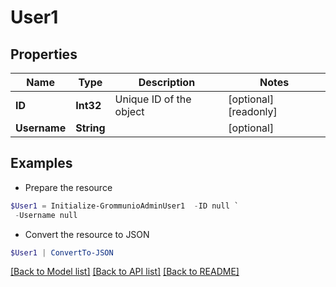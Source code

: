 # User1
## Properties

Name | Type | Description | Notes
------------ | ------------- | ------------- | -------------
**ID** | **Int32** | Unique ID of the object | [optional] [readonly] 
**Username** | **String** |  | [optional] 

## Examples

- Prepare the resource
```powershell
$User1 = Initialize-GrommunioAdminUser1  -ID null `
 -Username null
```

- Convert the resource to JSON
```powershell
$User1 | ConvertTo-JSON
```

[[Back to Model list]](../README.md#documentation-for-models) [[Back to API list]](../README.md#documentation-for-api-endpoints) [[Back to README]](../README.md)

